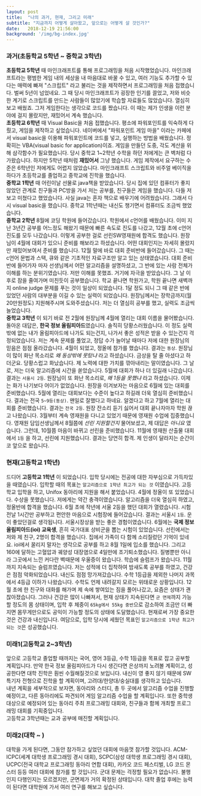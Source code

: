 ```yaml
---
layout: post
title:  "나의 과거, 현재, 그리고 미래"
subtitle: "지금까지 어떻게 살아왔고, 앞으로는 어떻게 살 것인가?"
date:   2018-12-19 21:56:00
background: '/img/bg-index.jpg'
---
```


### 과거(초등학교 5학년 ~ 중학교 3학년)
<b>초등학교 5학년</b> 때 마인크래프트를 통해 프로그래밍을 처음 시작했었습니다. 마인크래프트라는 평범한 게임 내의 세상을 내 마음대로 바꿀 수 있고, 여러 기능도 추가할 수 있다는 매력에 빠져 "스크립트" 라고 불리는 것을 제작하면서 프로그래밍을 처음 접했습니다. 벌써 5년이 넘었네요. 그 때 당시 마인크래프트가 굉장한 인기를 끌었고, 저와 비슷한 계기로 스크립트를 만드는 사람들이 많았기에 학습할 자료들도 많았습니다. 열심히 보고 배웠죠. 그저 게임한다는 생각으로 코드를 짰습니다. 이 때는 제가 인생을 이런 분야에 걸지 몰랐지만, 재밌어서 계속 했습니다.<br>
<b>초등학교 6학년</b> 때 Visual Basic을 처음 접했습니다. 평소에 파워포인트를 익숙하게 다뤘고, 게임을 제작하고 싶었습니다. 네이버에서 "파워포인트 게임 마을" 이라는 카페에서 visual basic을 이용해 파워포인트에 코드를 넣고, 실행하는 방법을 배웠습니다. 정확히는 VBA(visual basic for application)이죠. 게임을 만들던 도중, 각도 계산을 위해 삼각함수가 필요했습니다. 당시 중학교 1~2학년 수학을 하던 저에게는 큰 벽처럼 다가왔습니다. 하지만 5학년 때처럼 <b>재밌어서</b> 그냥 했습니다. 게임 제작에서 요구하는 수준은 6학년인 저에게도 어렵지 않았습니다. 마인크래프트 스크립트와 비주얼 베이직을 하다가 초등학교를 졸업하고 중학교에 진학을 했습니다.<br>
<b>중학교 1학년</b> 때 어린이날 선물로 java책을 받았습니다. 당시 집에 있던 컴퓨터가 좋지 않았던 관계로 친구들과 PC방을 가서 저는 공부를, 친구들은 게임을 했습니다. 다들 저보고 미쳤다고 했었습니다. 사실 java는 혼자 책으로 배우기에 어려웠습니다. 그래서 다시 visual basic을 했습니다. 중학교 1학년때는 내신도 챙기면서 컴퓨터도 조금씩 했었습니다.<br>
<b>중학교 2학년</b> 8월에 코딩 학원에 들어갔습니다. 학원에서 c언어를 배웠습니다. 이미 지난 3년간 공부를 어느정도 해왔기 때문에 빠른 속도로 진도를 나갔고, 12월 초에 c언어 진도를 모두 나갔습니다. 이렇게 공부한 걸로 선린SW영재원에 합격도 했습니다. 원장님이 4월에 대회가 있으니 준비를 해보라고 하셨습니다. 어떤 대회인지는 자세히 몰랐지만 재밌어보여서 준비를 했습니다. 12월 말에 바로 대회 준비반에 들어갔습니다. 그 때는 c언어 문법과 스택, 큐와 같은 기초적인 자료구조만 알고 있는 상태였습니다. 대회 준비반에 들어가자 마자 선생님께서 어떤 알고리즘을 설명하셨고, 그 반에 있는 사람 전체가 이해를 하는 분위기였습니다. 저만 이해를 못했죠. 거기에 자극을 받았습니다. 그 날 이후로 잠을 줄여가며 미친듯이 공부했습니다. 학교 끝나면 학원가고, 학원 끝나면 새벽까지 online judge 문제를 푸는 것이 일상이 되었습니다. 1달 정도 되니 그 때 같은 반에 있었던 사람의 대부분을 이길 수 있는 실력이 되었습니다. 원장님께서는 장학금까지(월 20만원정도) 지원해주시며 도와주셨습니다. 저는 더 열심히 공부를 했고, 실력도 조금씩 늘었습니다.<br>
<b>중학교 3학년</b> 이 되기 바로 전 2월에 원장님께 4월에 열리는 대회 이름을 물어봤습니다. 돌아온 대답은, <b>한국 정보 올림피아드</b>였습니다. 솔직히 당황스러웠습니다. 이 정도 실력밖에 없는 내가 올림피아드에 나가도 되는건지, 나가서 좋은 성적은 받을 수 있는건지 걱정되었습니다. 저는 계속 문제를 풀었고, 정답 수가 늘어날 때마다 저에 대한 원장님의 믿음은 점점 올라갔습니다. 4월이 되었고, 정올에 참가를 했습니다. 결과는 `동상`. 원장님이 많이 화난 목소리로 <i>왜 동상밖에 못탔냐</i> 라고 하셨습니다. 금상을 탈 줄 아셨다고 하더군요. 당황스럽고 화났습니다. 제 노력에 대한 가치를 깎아내리는 말이였습니다. 그 날로, 저는 더욱 알고리즘에 시간을 쏟았습니다. 5월에 대회가 하나 더 있길래 나갔습니다. 결과는 `서울시 2등`. 원장님이 또 화난 목소리로, <i>왜 1등을 못했냐</i> 라고 하셨습니다. 이제는 화가 나기보다 어이가 없었습니다. 원장을 이겨보자는 마음으로 6월에 있는 대회를 준비했습니다. 5월에 열리는 대회보다는 수준이 높다고 하길래 더욱 열심히 준비했습니다. 결과는 전국 `5~9등(동상)`. 왠일로 잘했다고 하네요. 알겠다고 하고 7월에 열리는 대회를 준비했습니다. 결과는 `전국 2등`. 원장 잔소리 듣기 싫어서 대회 끝나자마자 학원 끊고 나왔습니다. 3월부터 계속 영재원을 다니고 있었기 때문에 영재원 수업에 집중했습니다. 영재원 담임선생님께서 8월쯤에 <i>선린 지원할건지</i> 물어보셨고, 제 대답은 <i>아니요</i> 였습니다. 그런데, 10월쯤 마음이 바뀌고 선린을 준비했습니다. 11월에 영재원 산출물 대회에서 `1등` 을 하고, 선린에 지원했습니다. 결과는 당연히 합격. 제 인생이 달라지는 순간이 코 앞으로 왔습니다.

### 현재(고등학교 1학년)
드디어 <b>고등학교 1학년</b> 이 되었습니다. 입학 당시에는 전공에 대한 자부심으로 가득차있을 때였습니다. 입학할 때의 목표는 `알고리즘으로 1학년 최고가 되는 것` 이였습니다. 고등학교 입학을 하고, Unifox 동아리에 지원을 해서 붙었습니다. 4월에 정올이 또 있었습니다. 수상을 못했습니다. 저에게는 약간 충격이였습니다. 알고리즘을 더욱 열심히 하였고, 정올반에 합격을 했습니다. 6월 초에 작년에 서울 2등을 했던 대회가 열렸습니다. 시험 전날 1시간만 공부하고 편안한 마음으로 시험장에 들어갔습니다. 결과는 서울시 `1등`. 운이 좋았던걸로 생각됩니다. 서울시장상을 받는 좋은 경험이였습니다. 6월에는 <b>국제 정보 올림피아드(ioi) 교육생</b>, 흔히 국가대표 상비군을 뽑는 시험이 있었습니다. 선린에서는 저와 제 친구, 2명이 합격을 했습니다. 집에서 가족이 다 함께 소리질렀던 기억이 있네요. ioi에서 꿀리지 말자는 생각으로 공부를 하고 8월 1일에 입소를 했습니다. 그리고 160에 달하는 고혈압과 궤양성 대장염으로 4일만에 조기퇴소했습니다. 질병뿐만 아니라 그곳에서 느낀 커다란 벽때문에 우울증이 왔습니다. 학습에 슬럼프가 왔습니다. 11월까지 지속되는 슬럼프였습니다. 저는 성적에 더 집착하여 밤새도록 공부를 하였고, 건강은 점점 악화되었습니다. 내신도 점점 망가져갔습니다. 수학 1등급을 제외한 나머지 과목에서 4등급 이하가 나왔습니다. 수학도 언제 내려갈지 모르는 위태로운 상황입니다. 12월 초에 한 친구와 대화를 해가며 제 속에 쌓여있는 짐을 풀어나갔고, 요즘은 상태가 괜찮아졌습니다. 그러나 건강은 많이 나빠져서, 현재 상태가 지속된다면 `군 면제`까지 가능할 정도의 몸 상태이며, 입학 후 체중이 `65kg에서 55kg 중반`으로 감소하여 조금만 더 빠지면 몸무게만으로도 공익이 가능할 정도의 상태에 도달했습니다. 현재로써 가장 중요한 것은 건강과 내신입니다. 여담으로, 입학 당시에 세웠던 목표인 `알고리즘으로 1학년 최고가 되는 것`은 성공했습니다.

### 미래1(고등학교 2~3학년)
앞으로 고등학교 졸업할 때까지는 국어, 영어 3등급, 수학 1등급을 목표로 잡고 공부할 계획입니다. 만약 한국 정보 올림피아드가 다시 생긴다면 은상까지 노려볼 계획이고, 성공한다면 대학 진학은 훤씬 수월해질것으로 보입니다. 내신이 영 좋지 않기 때문에 SW 특기자 전형으로 진학을 할 계획이며, 고려대/한양대/숭실대를 생각하고 있습니다.<br>
내년 계획을 세부적으로 보자면, 동아리와 스터디, 총 두 곳에서 알고리즘 수업을 진행할 예정이고, 다른 동아리에도 파견되어 게임 알고리즘 수업을 할 계획입니다. 또한 중학생 대상으로 예정되어 있는 동아리 주최 프로그래밍 대회와, 친구들과 함께 개최할 프로그래밍 대회를 기획중입니다.<br>
고등학교 3학년때는 교과 공부에 매진할 계획입니다.

### 미래2(대학 ~ )
대학을 가게 된다면, 그동안 참가하고 싶었던 대회에 마음껏 참가할 것입니다. ACM-ICPC(세계 대학생 프로그래밍 경시 대회), SCPC(삼성 대학생 프로그래밍 경시 대회), UCPC(전국 대학교 프로그래밍 동아리 연합 대회), 카카오 코드 페스티벌, LG 코드 몬스터 등등 여러 대회에 참가를 할 것입니다. 군대 문제는 걱정할 필요가 없습니다. 불행인지 다행인지는 모르겠지만, 군면제가 거의 확정된 상태입니다. 대학 졸업 후에는 능력이 된다면 대학원에 가서 여러 연구를 해보고 싶습니다.
